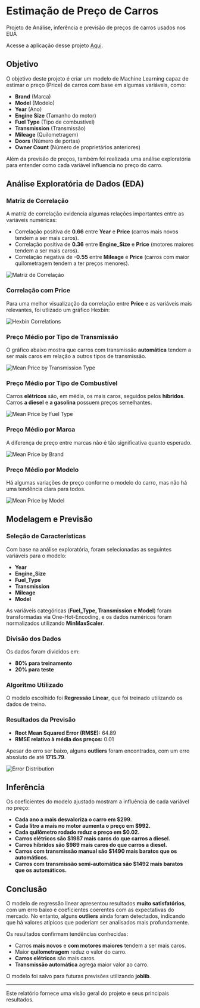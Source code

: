 # Estimação de Preço de Carros
Projeto de Análise, inferência e previsão de preços de carros usados nos EUA

Acesse a aplicação desse projeto [Aqui](https://www.albert-souza.com/projects/car-price-app/).

## Objetivo
O objetivo deste projeto é criar um modelo de Machine Learning capaz de estimar o preço (Price) de carros com base em algumas variáveis, como:

- **Brand** (Marca)
- **Model** (Modelo)
- **Year** (Ano)
- **Engine Size** (Tamanho do motor)
- **Fuel Type** (Tipo de combustível)
- **Transmission** (Transmissão)
- **Mileage** (Quilometragem)
- **Doors** (Número de portas)
- **Owner Count** (Número de proprietários anteriores)

Além da previsão de preços, também foi realizada uma análise exploratória para entender como cada variável influencia no preço do carro.

## Análise Exploratória de Dados (EDA)

### Matriz de Correlação
A matriz de correlação evidencia algumas relações importantes entre as variáveis numéricas:

- Correlação positiva de **0.66** entre **Year** e **Price** (carros mais novos tendem a ser mais caros).
- Correlação positiva de **0.36** entre **Engine_Size** e **Price** (motores maiores tendem a ser mais caros).
- Correlação negativa de **-0.55** entre **Mileage** e **Price** (carros com maior quilometragem tendem a ter preços menores).

![Matriz de Correlação](https://github.com/Albert-Souza/Car-Price/blob/main/visualizations/Correlation%20Matrix.png)

### Correlação com Price
Para uma melhor visualização da correlação entre **Price** e as variáveis mais relevantes, foi utlizado um gráfico Hexbin:

![Hexbin Correlations](https://github.com/Albert-Souza/Car-Price/blob/main/visualizations/Hexbin%20Correlations.png)

### Preço Médio por Tipo de Transmissão
O gráfico abaixo mostra que carros com transmissão **automática** tendem a ser mais caros em relação a outros tipos de transmissão.

![Mean Price by Transmission Type](https://github.com/Albert-Souza/Car-Price/blob/main/visualizations/Mean%20Price%20by%20Transmission%20Type.png)

### Preço Médio por Tipo de Combustível
Carros **elétricos** são, em média, os mais caros, seguidos pelos **híbridos**. Carros **a diesel** e **a gasolina** possuem preços semelhantes.

![Mean Price by Fuel Type](https://github.com/Albert-Souza/Car-Price/blob/main/visualizations/Mean%20Price%20by%20Fuel%20Type.png)

### Preço Médio por Marca
A diferença de preço entre marcas não é tão significativa quanto esperado.

![Mean Price by Brand](https://github.com/Albert-Souza/Car-Price/blob/main/visualizations/Mean%20Price%20by%20Brand.png)

### Preço Médio por Modelo
Há algumas variações de preço conforme o modelo do carro, mas não há uma tendência clara para todos.

![Mean Price by Model](https://github.com/Albert-Souza/Car-Price/blob/main/visualizations/Mean%20Price%20by%20Model.png)

## Modelagem e Previsão

### Seleção de Características
Com base na análise exploratória, foram selecionadas as seguintes variáveis para o modelo:

- **Year**
- **Engine_Size**
- **Fuel_Type**
- **Transmission**
- **Mileage**
- **Model**

As variáveis categóricas (**Fuel_Type, Transmission e Model**) foram transformadas via One-Hot-Encoding, e os dados numéricos foram normalizados utilizando **MinMaxScaler**.

### Divisão dos Dados
Os dados foram divididos em:
- **80% para treinamento**
- **20% para teste**

### Algoritmo Utilizado
O modelo escolhido foi **Regressão Linear**, que foi treinado utilizando os dados de treino.

### Resultados da Previsão
- **Root Mean Squared Error (RMSE):** 64.89
- **RMSE relativo à média dos preços:** 0.01

Apesar do erro ser baixo, alguns **outliers** foram encontrados, com um erro absoluto de até **1715.79**.

![Error Distribution](https://github.com/Albert-Souza/Car-Price/blob/main/visualizations/Error.png)

## Inferência

Os coeficientes do modelo ajustado mostram a influência de cada variável no preço:

- **Cada ano a mais desvaloriza o carro em $299.**
- **Cada litro a mais no motor aumenta o preço em $992.**
- **Cada quilômetro rodado reduz o preço em $0.02.**
- **Carros elétricos são $1987 mais caros do que carros a diesel.**
- **Carros híbridos são $989 mais caros do que carros a diesel.**
- **Carros com transmissão manual são $1490 mais baratos que os automáticos.**
- **Carros com transmissão semi-automática são $1492 mais baratos que os automáticos.**

## Conclusão

O modelo de regressão linear apresentou resultados **muito satisfatórios**, com um erro baixo e coeficientes coerentes com as expectativas do mercado. No entanto, alguns **outliers** ainda foram detectados, indicando que há valores atípicos que poderiam ser analisados mais profundamente.

Os resultados confirmam tendências conhecidas:
- Carros **mais novos** e **com motores maiores** tendem a ser mais caros.
- Maior **quilometragem** reduz o valor do carro.
- **Carros elétricos** são mais caros.
- **Transmissão automática** agrega maior valor ao carro.

O modelo foi salvo para futuras previsões utilizando **joblib**.

---

Este relatório fornece uma visão geral do projeto e seus principais resultados.


